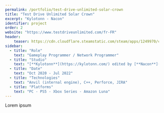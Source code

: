 ```yaml
---
permalink: /portfolio/test-drive-unlimited-solar-crown
title: "Test Drive Unlimited Solar Crown"
excerpt: "Kylotonn - Nacon"
identifier: project
order: 2
website: "https://www.testdriveunlimited.com/fr-FR"
header:
    teaser: https://cdn.cloudflare.steamstatic.com/steam/apps/1249970/capsule_616x353.jpg?t=1709231434
sidebar:
  - title: "Role"
    text: "Gameplay Programmer / Network Programmer"
  - title: "Studio"
    text: "[**Kylotonn**](https://kylotonn.com/) edited by [**Nacon**](https://www.nacongaming.com/)"
  - title: "Date"
    text: "Oct 2020 - Jul 2022"
  - title: "Technologies"
    text: "Anvil (internal engine), C++, Perforce, JIRA"
  - title: "Platforms"
    text: "PC - PS5 - Xbox Series - Amazon Luna"
---
```


Lorem ipsum